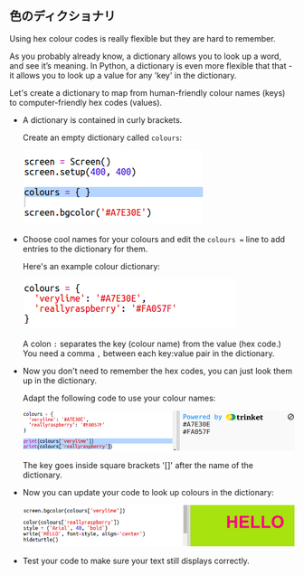 ## 色のディクショナリ

Using hex colour codes is really flexible but they are hard to remember.

As you probably already know, a dictionary allows you to look up a word, and see it’s meaning. In Python, a dictionary is even more flexible that that - it allows you to look up a value for any 'key' in the dictionary.

Let's create a dictionary to map from human-friendly colour names (keys) to computer-friendly hex codes (values).

+ A dictionary is contained in curly brackets.
    
    Create an empty dictionary called `colours`:
    
    ![スクリーンショット](images/colourful-dict.png)

+ Choose cool names for your colours and edit the `colours =` line to add entries to the dictionary for them.
    
    Here's an example colour dictionary:
    
    ![スクリーンショット](images/colourful-colours.png)
    
    A colon `:` separates the key (colour name) from the value (hex code.) You need a comma `,` between each key:value pair in the dictionary.

+ Now you don't need to remember the hex codes, you can just look them up in the dictionary.
    
    Adapt the following code to use your colour names:
    
    ![スクリーンショット](images/colourful-entries.png)
    
    The key goes inside square brackets '[]' after the name of the dictionary.

+ Now you can update your code to look up colours in the dictionary:
    
    ![スクリーンショット](images/colourful-use.png)

+ Test your code to make sure your text still displays correctly.
